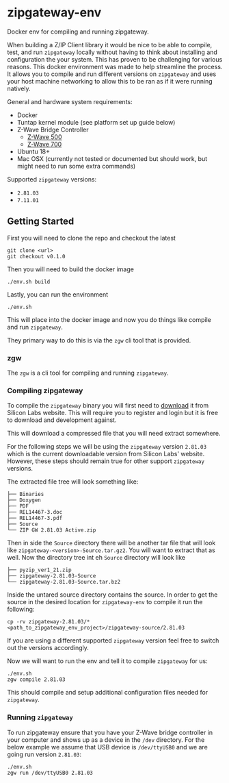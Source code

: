# zipgateway-env

Docker env for compiling and running zipgateway.

When building a Z/IP Client library it would be nice to be able to compile,
test, and run `zipgateway` locally without having to think about installing
and configuration the your system. This has proven to be challenging for
various reasons. This docker environment was made to help streamline the
process. It allows you to compile and run different versions on `zipgateway`
and uses your host machine networking to allow this to be ran as if it were
running natively.

General and hardware system requirements:
  * Docker
  * Tuntap kernel module (see platform set up guide below)
  * Z-Wave Bridge Controller
    * [Z-Wave 500](https://www.digikey.com/products/en?mpart=ACC-UZB3-U-BRG&v=336)
    * [Z-Wave 700](https://www.digikey.com/product-detail/en/silicon-labs/SLUSB001A/336-5899-ND/9867108)
  * Ubuntu 18+
  * Mac OSX (currently not tested or documented but should work, but might need to run some extra commands)

Supported `zipgateway` versions:
  * `2.81.03`
  * `7.11.01`

## Getting Started

First you will need to clone the repo and checkout the latest

```
git clone <url>
git checkout v0.1.0
```

Then you will need to build the docker image

```
./env.sh build
```

Lastly, you can run the environment

```
./env.sh
```

This will place into the docker image and now you do things like compile and
run `zipgateway`.

They primary way to do this is via the `zgw` cli tool that is provided.


### zgw

The `zgw` is a cli tool for compiling and running `zipgateway`.

### Compiling zipgateway

To compile the `zipgateway` binary you will first need to [download](https://www.silabs.com/products/development-tools/software/z-wave/controller-sdk/z-ip-gateway-sdk)
it from Silicon Labs website. This will require you to register and login but
it is free to download and development against.

This will download a compressed file that you will need extract somewhere.

For the following steps we will be using the `zipgateway` version `2.81.03`
which is the current downloadable version from Silicon Labs' website. However,
these steps should remain true for other support `zipgateway` versions.

The extracted file tree will look something like:

```
├── Binaries
├── Doxygen
├── PDF
├── REL14467-3.doc
├── REL14467-3.pdf
├── Source
└── ZIP GW 2.81.03 Active.zip
```

Then in side the `Source` directory there will be another tar file that will
look like `zipgateway-<version>-Source.tar.gz2`. You will want to extract that
as well. Now the directory tree int eh `Source` directory will look like

```
├── pyzip_ver1_21.zip
├── zipgateway-2.81.03-Source
└── zipgateway-2.81.03-Source.tar.bz2
```

Inside the untared source directory contains the source. In order to get the
source in the desired location for `zipgateway-env` to compile it run the
following:

```
cp -rv zipgateway-2.81.03/* <path_to_zipgateway_env_project>/zipgateway-source/2.81.03
```

If you are using a different supported `zipgateway` version feel free to switch
out the versions accordingly.

Now we will want to run the env and tell it to compile `zipgateway` for us:

```
./env.sh
zgw compile 2.81.03
```

This should compile and setup additional configuration files needed for
`zipgateway`.

### Running `zipgateway`

To run zipgateway ensure that you have your Z-Wave bridge controller in your
computer and shows up as a device in the `/dev` directory. For the below
example we assume that USB device is `/dev/ttyUSB0` and we are going run
version `2.81.03`:

```
./env.sh
zgw run /dev/ttyUSB0 2.81.03
```
